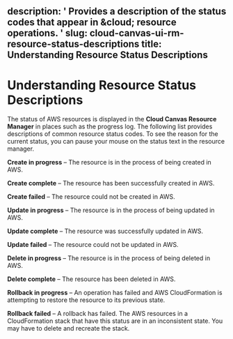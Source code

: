 description: ' Provides a description of the status codes that appear in &cloud; resource
  operations. '
slug: cloud-canvas-ui-rm-resource-status-descriptions
title: Understanding Resource Status Descriptions
---
# Understanding Resource Status Descriptions<a name="cloud-canvas-ui-rm-resource-status-descriptions"></a>

The status of AWS resources is displayed in the **Cloud Canvas Resource Manager** in places such as the progress log\. The following list provides descriptions of common resource status codes\. To see the reason for the current status, you can pause your mouse on the status text in the resource manager\.

**Create in progress** – The resource is in the process of being created in AWS\. 

**Create complete** – The resource has been successfully created in AWS\.

**Create failed** – The resource could not be created in AWS\.

**Update in progress** – The resource is in the process of being updated in AWS\.

**Update complete** – The resource was successfully updated in AWS\.

**Update failed** – The resource could not be updated in AWS\.

**Delete in progress** – The resource is in the process of being deleted in AWS\.

**Delete complete** – The resource has been deleted in AWS\.

**Rollback in progress** – An operation has failed and AWS CloudFormation is attempting to restore the resource to its previous state\.

**Rollback failed** – A rollback has failed\. The AWS resources in a CloudFormation stack that have this status are in an inconsistent state\. You may have to delete and recreate the stack\.
